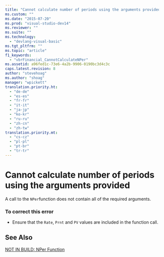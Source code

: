 ```yaml
---
title: "Cannot calculate number of periods using the arguments provided | Microsoft Docs"
ms.custom: ""
ms.date: "2015-07-20"
ms.prod: "visual-studio-dev14"
ms.reviewer: ""
ms.suite: ""
ms.technology: 
  - "devlang-visual-basic"
ms.tgt_pltfrm: ""
ms.topic: "article"
f1_keywords: 
  - "vbrFinancial_CannotCalculateNPer"
ms.assetid: a96fed1c-73e6-4a2b-9906-0190bc3d4c3c
caps.latest.revision: 8
author: "stevehoag"
ms.author: "shoag"
manager: "wpickett"
translation.priority.ht: 
  - "de-de"
  - "es-es"
  - "fr-fr"
  - "it-it"
  - "ja-jp"
  - "ko-kr"
  - "ru-ru"
  - "zh-cn"
  - "zh-tw"
translation.priority.mt: 
  - "cs-cz"
  - "pl-pl"
  - "pt-br"
  - "tr-tr"
---
```

# Cannot calculate number of periods using the arguments provided
A call to the `NPer`function does not contain all of the required arguments.  
  
### To correct this error  
  
-   Ensure that the `Rate`, `Prnt` and `PV` values are included in the function call.  
  
## See Also  
 [NOT IN BUILD: NPer Function](http://msdn.microsoft.com/en-us/56567d16-29f7-4928-b05f-b4cd56d4fd42)
